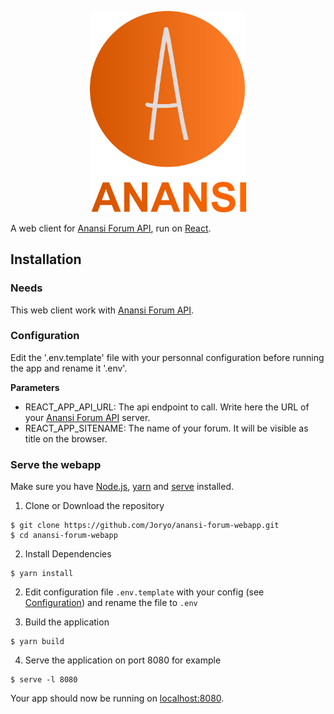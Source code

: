 <p align="center">
  <img width="250" src="https://raw.githubusercontent.com/joryo/anansi-forum-webapp/master/public/big-logo-vertical.png">
</p>

A web client for [Anansi Forum API](https://github.com/Joryo/anansi-forum-api), run on [React](https://reactjs.org/).

## Installation

### Needs
This web client work with [Anansi Forum API](https://github.com/Joryo/anansi-forum-api).

### Configuration
Edit the '.env.template' file with your personnal configuration before running the app and rename it '.env'.

**Parameters**

* REACT_APP_API_URL: The api endpoint to call. Write here the URL of your [Anansi Forum API](https://github.com/Joryo/anansi-forum-api) server.
* REACT_APP_SITENAME: The name of your forum. It will be visible as title on the browser.

### Serve the webapp

Make sure you have [Node.js](https://nodejs.org/), [yarn](https://yarnpkg.com/fr/docs/install) and [serve](https://www.npmjs.com/package/serve) installed.

1. Clone or Download the repository

  ```
  $ git clone https://github.com/Joryo/anansi-forum-webapp.git
  $ cd anansi-forum-webapp
  ```
2. Install Dependencies

  ```
  $ yarn install
  ```
2. Edit configuration file ```.env.template``` with your config (see [Configuration](#configuration)) and rename the file to ```.env```

3. Build the application

  ```
  $ yarn build
  ```
4. Serve the application on port 8080 for example

  ```
  $ serve -l 8080
  ```
Your app should now be running on [localhost:8080](http://localhost:8080/).
